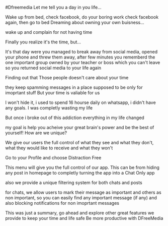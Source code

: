 #Dfreemedia
Let me tell you a day in you life...

Wake up from bed, check facebook, do your boring work check facebook again, then go to bed
Dreaming about owning your own buisness...

wake up and complain for not having time


Finally you realize it's the time, but...

It's that day were you managed to break away from social media, opened your phone and threw them away, after few minutes you rememberd the one important group owned by your teacher or boss which you can't leave so you returned social media to your life again

Finding out that Those people doesn't care about your time

they keep spamming messages in a place supposed to be only for imoprtant stuff
But your time is valiable for us

I won't hide it, i used to spend 16 hourse daily on whatsapp, i didn't have any goals. I was completly wasting my life

But once i broke out of this addiction everything in my life changed

my goal is help you acheive your great brain's power and be the best of yourself!
How are we unique?

We give our users the full control of what they see and what they don't, what they would like to receive and what they won't

Go to your Profile and choose Distraction Free

This menu will give you the full control of our app. This can be from hiding any post in homepage to completly turning the app into a Chat Only app

also we provide a unique filtering system for both chats and posts

for chats, we allow users to mark their message as important and others as non important, so you can easily find any important message (if any) and also blocking notifications for non imoprtant messages

This was just a summary, go ahead and explore other great features we provide to keep your time and life safe
Be more productive with DFreeMedia